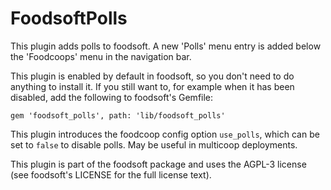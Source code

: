 FoodsoftPolls
=============

This plugin adds polls to foodsoft. A new 'Polls' menu entry is added below the 'Foodcoops' menu in the navigation bar.

This plugin is enabled by default in foodsoft, so you don't need to do anything
to install it. If you still want to, for example when it has been disabled,
add the following to foodsoft's Gemfile:

```Gemfile
gem 'foodsoft_polls', path: 'lib/foodsoft_polls'
```

This plugin introduces the foodcoop config option `use_polls`, which can be
set to `false` to disable polls. May be useful in multicoop deployments.

This plugin is part of the foodsoft package and uses the AGPL-3 license (see
foodsoft's LICENSE for the full license text).
